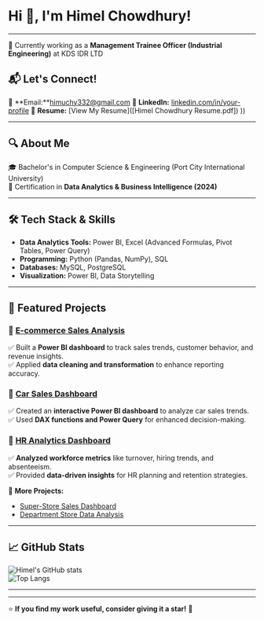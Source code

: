 # Hi 👋, I'm Himel Chowdhury!   

---
💼 Currently working as a **Management Trainee Officer (Industrial Engineering)** at KDS IDR LTD  

## 📬 **Let's Connect!**   
📧 **Email:**himuchy332@gmail.com
🔗 **LinkedIn:** [linkedin.com/in/your-profile]([https://linkedin.com/in/your-profile](https://www.linkedin.com/in/himel-chowdhury-6965891a7/))  
📄 **Resume:** [View My Resume]([Himel Chowdhury Resume.pdf])
)) 

---

## 🔍 **About Me**  
🎓 Bachelor's in Computer Science & Engineering (Port City International University)  
📅 Certification in **Data Analytics & Business Intelligence (2024)**  

---

## 🛠 **Tech Stack & Skills**  
- **Data Analytics Tools:** Power BI, Excel (Advanced Formulas, Pivot Tables, Power Query)  
- **Programming:** Python (Pandas, NumPy), SQL  
- **Databases:** MySQL, PostgreSQL  
- **Visualization:** Power BI, Data Storytelling  

---

## 📂 **Featured Projects**
### 🔹 [E-commerce Sales Analysis](https://github.com/Himel-Chowdhury/E-commerce-Sales-Analysis)  
✅ Built a **Power BI dashboard** to track sales trends, customer behavior, and revenue insights.  
✅ Applied **data cleaning and transformation** to enhance reporting accuracy.  

### 🔹 [Car Sales Dashboard](https://github.com/Himel-Chowdhury/Car-Sales-Dashboard)  
✅ Created an **interactive Power BI dashboard** to analyze car sales trends.  
✅ Used **DAX functions and Power Query** for enhanced decision-making.  

### 🔹 [HR Analytics Dashboard](https://github.com/Himel-Chowdhury/HR-Analytics-Dashboard)  
✅ **Analyzed workforce metrics** like turnover, hiring trends, and absenteeism.  
✅ Provided **data-driven insights** for HR planning and retention strategies.  

📌 **More Projects:**  
- [Super-Store Sales Dashboard](https://github.com/Himel-Chowdhury/SuperStore-Sales-Dashboard)  
- [Department Store Data Analysis](https://github.com/Himel-Chowdhury/Department-Store-Data-Analysis)  

---

## 📈 **GitHub Stats**
![Himel's GitHub stats](https://github-readme-stats.vercel.app/api?username=Himel-Chowdhury&show_icons=true&theme=radical)  
![Top Langs](https://github-readme-stats.vercel.app/api/top-langs/?username=Himel-Chowdhury&layout=compact&theme=radical)  

---



---

⭐ **If you find my work useful, consider giving it a star!** 🌟  
